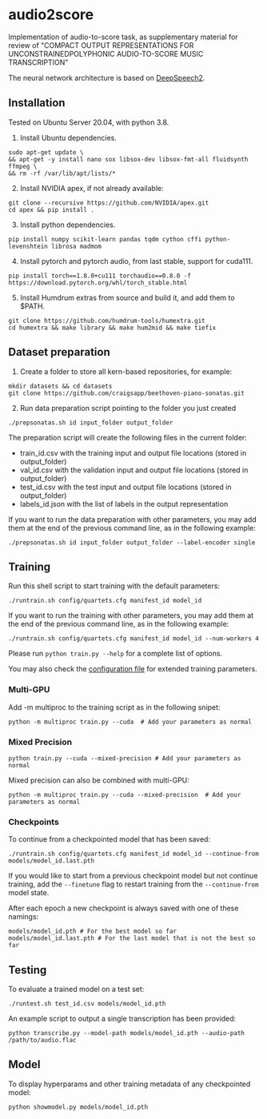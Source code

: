 # audio2score

Implementation of audio-to-score task, as supplementary material for review of 
"COMPACT OUTPUT REPRESENTATIONS FOR UNCONSTRAINEDPOLYPHONIC AUDIO-TO-SCORE MUSIC TRANSCRIPTION"

The neural network architecture is based on [DeepSpeech2](https://arxiv.org/abs/1512.02595).

## Installation

Tested on Ubuntu Server 20.04, with python 3.8.

1. Install Ubuntu dependencies.
```
sudo apt-get update \
&& apt-get -y install nano sox libsox-dev libsox-fmt-all fluidsynth ffmpeg \
&& rm -rf /var/lib/apt/lists/*
```

2. Install NVIDIA apex, if not already available:
```
git clone --recursive https://github.com/NVIDIA/apex.git
cd apex && pip install .
```

3. Install python dependencies.
```
pip install numpy scikit-learn pandas tqdm cython cffi python-levenshtein librosa madmom
```

4. Install pytorch and pytorch audio, from last stable, support for cuda111.
```
pip install torch==1.8.0+cu111 torchaudio==0.8.0 -f https://download.pytorch.org/whl/torch_stable.html
```

5. Install Humdrum extras from source and build it, and add them to $PATH.
```
git clone https://github.com/humdrum-tools/humextra.git
cd humextra && make library && make hum2mid && make tiefix
```


## Dataset preparation

1. Create a folder to store all kern-based repositories, for example:
```
mkdir datasets && cd datasets
git clone https://github.com/craigsapp/beethoven-piano-sonatas.git

```
2. Run data preparation script pointing to the folder you just created
```
./prepsonatas.sh id input_folder output_folder
```
The preparation script will create the following files in the current folder:
* train_id.csv with the training input and output file locations (stored in output_folder)
* val_id.csv with the validation input and output file locations (stored in output_folder)
* test_id.csv with the test input and output file locations (stored in output_folder)
* labels_id.json with the list of labels in the output representation

If you want to run the data preparation with other parameters, you may add them at the end of the previous command line, as in the following example:
```
./prepsonatas.sh id input_folder output_folder --label-encoder single
```

## Training

Run this shell script to start training with the default parameters:
```
./runtrain.sh config/quartets.cfg manifest_id model_id
```

If you want to run the training with other parameters, you may add them at the end of the previous command line, as in the following example:
```
./runtrain.sh config/quartets.cfg manifest_id model_id --num-workers 4
```
Please run ```python train.py --help``` for a complete list of options.

You may also check the [configuration file](config/quartets.cfg) for extended training parameters.

### Multi-GPU

Add -m multiproc to the training script as in the following snipet:
```
python -m multiproc train.py --cuda  # Add your parameters as normal
```

### Mixed Precision

```
python train.py --cuda --mixed-precision # Add your parameters as normal
```
Mixed precision can also be combined with multi-GPU:
```
python -m multiproc train.py --cuda --mixed-precision  # Add your parameters as normal
```

### Checkpoints

To continue from a checkpointed model that has been saved:

```
./runtrain.sh config/quartets.cfg manifest_id model_id --continue-from models/model_id.last.pth
```

If you would like to start from a previous checkpoint model but not continue training, add the `--finetune` flag to restart training from the `--continue-from` model state.

After each epoch a new checkpoint is always saved with one of these namings:
```
models/model_id.pth # For the best model so far
models/model_id.last.pth # For the last model that is not the best so far
```

## Testing

To evaluate a trained model on a test set:

```
./runtest.sh test_id.csv models/model_id.pth
```

An example script to output a single transcription has been provided:
```
python transcribe.py --model-path models/model_id.pth --audio-path /path/to/audio.flac
```

## Model

To display hyperparams and other training metadata of any checkpointed model:

```
python showmodel.py models/model_id.pth
```